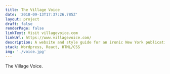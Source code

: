```yaml
---
title: The Village Voice
date: '2018-09-13T17:37:26.785Z'
layout: project
draft: false
renderPage: false
linkText: Visit villagevoice.com
linkUrl: https://www.villagevoice.com/
description: A website and style guide for an ironic New York publication. RIP.
stack: Wordpress, React, HTML/CSS
img: './voice.jpg'
---
```


The Village Voice.
